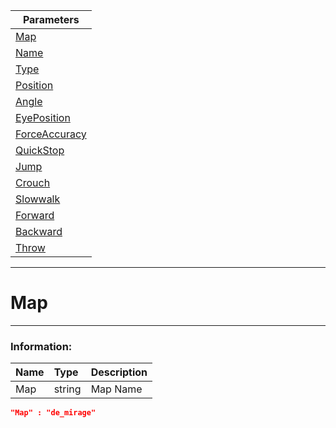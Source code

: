 |Parameters|
|--------|
|[Map](#0)|
|[Name](#1)|
|[Type](#2)|
|[Position](#3)|
|[Angle](#4)|
|[EyePosition](#5)|
|[ForceAccuracy](#6)|
|[QuickStop](#7)|
|[Jump](#8)|
|[Crouch](#9)|
|[Slowwalk](#10)|
|[Forward](#11)|
|[Backward](#12)|
|[Throw](#13)|

---
# <a name="0"></a>Map
---

### Information:

| Name | Type | Description |
| :--- | :--- | :--- |
| Map | string | Map Name |

```json
"Map" : "de_mirage"
```
